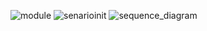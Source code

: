 ![module](https://github.com/EsmaelTorabi/fog_simulator_Placement/assets/17027422/eb731951-e27e-4929-8da8-faeb17b9e874)
![senarioinit](https://github.com/EsmaelTorabi/fog_simulator_Placement/assets/17027422/be714a53-1a9b-42b1-a79b-76417e3f7326)
![sequence_diagram](https://github.com/EsmaelTorabi/fog_simulator_Placement/assets/17027422/3c3e3610-2161-4b12-8682-7d3986b8ee0e)
